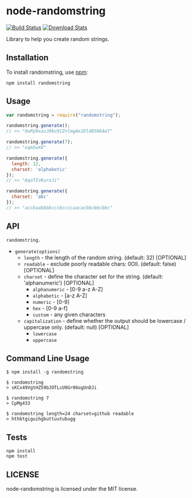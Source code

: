 # node-randomstring

[![Build Status](https://travis-ci.org/klughammer/node-randomstring.svg?branch=master)](https://travis-ci.org/klughammer/node-randomstring) [![Download Stats](https://img.shields.io/npm/dm/randomstring.svg)](https://github.com/klughammer/node-randomstring)

Library to help you create random strings.

## Installation

To install randomstring, use [npm](http://github.com/npm/npm):

```
npm install randomstring
```

## Usage

```javascript
var randomstring = require("randomstring");

randomstring.generate();
// >> "XwPp9xazJ0ku5CZnlmgAx2Dld8SHkAeT"

randomstring.generate(7);
// >> "xqm5wXX"

randomstring.generate({
  length: 12,
  charset: 'alphabetic'
});
// >> "AqoTIzKurxJi"

randomstring.generate({
  charset: 'abc'
});
// >> "accbaabbbbcccbccccaacacbbcbbcbbc"
```

## API

`randomstring.`

- `generate(options)`
  - `length` - the length of the random string. (default: 32) [OPTIONAL]
  - `readable` - exclude poorly readable chars: 0OIl. (default: false) [OPTIONAL]
  - `charset` - define the character set for the string. (default: 'alphanumeric') [OPTIONAL]
    - `alphanumeric` - [0-9 a-z A-Z]
    - `alphabetic` - [a-z A-Z]
    - `numeric` - [0-9]
    - `hex` - [0-9 a-f]
    - `custom` - any given characters
  - `capitalization` - define whether the output should be lowercase / uppercase only. (default: null) [OPTIONAL]
    - `lowercase`
    - `uppercase`

## Command Line Usage

    $ npm install -g randomstring

    $ randomstring
    > sKCx49VgtHZ59bJOTLcU0Gr06ogUnDJi

    $ randomstring 7
    > CpMg433
    
    $ randomstring length=24 charset=github readable
    > hthbtgiguihgbuttuutubugg

## Tests

```
npm install
npm test
```

## LICENSE

node-randomstring is licensed under the MIT license.
